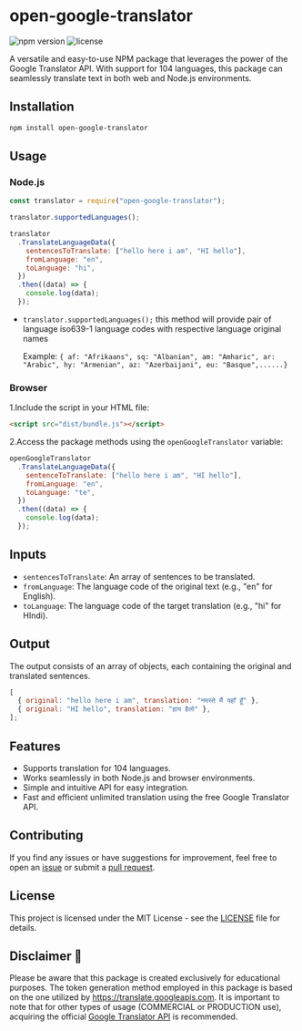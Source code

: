 # open-google-translator

![npm version](https://img.shields.io/npm/v/open-google-translator.svg) ![license](https://img.shields.io/npm/l/open-google-translator.svg)

A versatile and easy-to-use NPM package that leverages the power of the Google Translator API. With support for 104 languages, this package can seamlessly translate text in both web and Node.js environments.

## Installation

```bash
npm install open-google-translator
```

## Usage

### Node.js

```javascript
const translator = require("open-google-translator");

translator.supportedLanguages();

translator
  .TranslateLanguageData({
    sentencesToTranslate: ["hello here i am", "HI hello"],
    fromLanguage: "en",
    toLanguage: "hi",
  })
  .then((data) => {
    console.log(data);
  });
```

- `translator.supportedLanguages();` this method will provide pair of language iso639-1 language codes with respective language original names

  Example: `{
af: "Afrikaans",
sq: "Albanian",
am: "Amharic",
ar: "Arabic",
hy: "Armenian",
az: "Azerbaijani",
eu: "Basque",......}`

### Browser

1.Include the script in your HTML file:

```html
<script src="dist/bundle.js"></script>
```

2.Access the package methods using the `openGoogleTranslator` variable:

```javascript
openGoogleTranslator
  .TranslateLanguageData({
    sentenceToTranslate: ["hello here i am", "HI hello"],
    fromLanguage: "en",
    toLanguage: "te",
  })
  .then((data) => {
    console.log(data);
  });
```

## Inputs

- `sentencesToTranslate`: An array of sentences to be translated.
- `fromLanguage`: The language code of the original text (e.g., "en" for English).
- `toLanguage`: The language code of the target translation (e.g., "hi" for HIndi).

## Output

The output consists of an array of objects, each containing the original and translated sentences.

```js
[
  { original: "hello here i am", translation: "नमस्ते मैं यहाँ हूँ" },
  { original: "HI hello", translation: "हाय हैलो" },
];
```

## Features

- Supports translation for 104 languages.
- Works seamlessly in both Node.js and browser environments.
- Simple and intuitive API for easy integration.
- Fast and efficient unlimited translation using the free Google Translator API.

## Contributing

If you find any issues or have suggestions for improvement, feel free to open an [issue](https://github.com/vidya-hub/open-google-translator/issues) or submit a [pull request](https://github.com/vidya-hub/open-google-translator/pulls).

## License

This project is licensed under the MIT License - see the [LICENSE](LICENSE) file for details.

## Disclaimer 📝

Please be aware that this package is created exclusively for educational purposes. The token generation method employed in this package is based on the one utilized by https://translate.googleapis.com. It is important to note that for other types of usage (COMMERCIAL or PRODUCTION use), acquiring the official [Google Translator API](https://cloud.google.com/translate/) is recommended.
